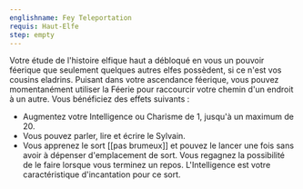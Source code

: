 ```yaml
---
englishname: Fey Teleportation
requis: Haut-Elfe
step: empty
---
```

Votre étude de l'histoire elfique haut a débloqué en vous un pouvoir féerique que seulement quelques autres elfes possèdent, si ce n'est vos cousins eladrins. Puisant dans votre ascendance féerique, vous pouvez momentanément utiliser la Féerie pour raccourcir votre chemin d'un endroit à un autre. Vous bénéficiez des effets suivants : 

 - Augmentez votre Intelligence ou Charisme de 1, jusqu'à un maximum de 20.
 - Vous pouvez parler, lire et écrire le Sylvain.
 - Vous apprenez le sort [[pas brumeux]] et pouvez le lancer une fois sans avoir à dépenser d'emplacement de sort. Vous regagnez la possibilité de le faire lorsque vous terminez un repos. L'Intelligence est votre caractéristique d'incantation pour ce sort.
